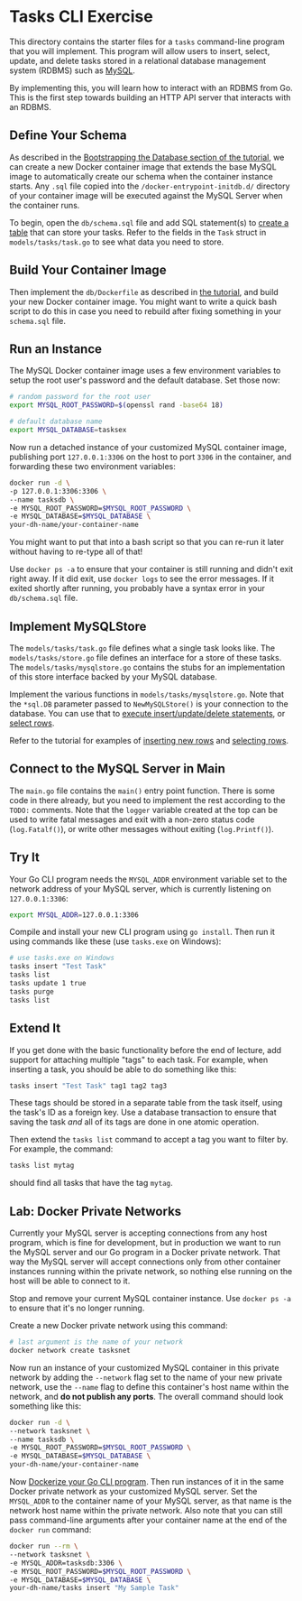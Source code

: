 # Tasks CLI Exercise

This directory contains the starter files for a `tasks` command-line program that you will implement. This program will allow users to insert, select, update, and delete tasks stored in a relational database management system (RDBMS) such as [MySQL](https://hub.docker.com/_/mysql/).

By implementing this, you will learn how to interact with an RDBMS from Go. This is the first step towards building an HTTP API server that interacts with an RDBMS.

## Define Your Schema

As described in the [Bootstrapping the Database section of the tutorial](https://drstearns.github.io/tutorials/godb/#secbootstrappingthedatabaseschema), we can create a new Docker container image that extends the base MySQL image to automatically create our schema when the container instance starts. Any `.sql` file copied into the `/docker-entrypoint-initdb.d/` directory of your container image will be executed against the MySQL Server when the container runs.

To begin, open the `db/schema.sql` file and add SQL statement(s) to [create a table](https://dev.mysql.com/doc/refman/5.7/en/create-table.html) that can store your tasks. Refer to the fields in the `Task` struct in `models/tasks/task.go` to see what data you need to store.

## Build Your Container Image

Then implement the `db/Dockerfile` as described in [the tutorial](https://drstearns.github.io/tutorials/godb/#secbootstrappingthedatabaseschema), and build your new Docker container image. You might want to write a quick bash script to do this in case you need to rebuild after fixing something in your `schema.sql` file.

## Run an Instance

The MySQL Docker container image uses a few environment variables to setup the root user's password and the default database. Set those now:

```bash
# random password for the root user
export MYSQL_ROOT_PASSWORD=$(openssl rand -base64 18)

# default database name
export MYSQL_DATABASE=tasksex
```

Now run a detached instance of your customized MySQL container image, publishing port `127.0.0.1:3306` on the host to port `3306` in the container, and forwarding these two environment variables:

```bash
docker run -d \
-p 127.0.0.1:3306:3306 \
--name tasksdb \
-e MYSQL_ROOT_PASSWORD=$MYSQL_ROOT_PASSWORD \
-e MYSQL_DATABASE=$MYSQL_DATABASE \
your-dh-name/your-container-name
```

You might want to put that into a bash script so that you can re-run it later without having to re-type all of that!

Use `docker ps -a` to ensure that your container is still running and didn't exit right away. If it did exit, use `docker logs` to see the error messages. If it exited shortly after running, you probably have a syntax error in your `db/schema.sql` file.

## Implement MySQLStore

The `models/tasks/task.go` file defines what a single task looks like. The `models/tasks/store.go` file defines an interface for a store of these tasks. The `models/tasks/mysqlstore.go` contains the stubs for an implementation of this store interface backed by your MySQL database.

Implement the various functions in `models/tasks/mysqlstore.go`. Note that the `*sql.DB` parameter passed to `NewMySQLStore()` is your connection to the database. You can use that to [execute insert/update/delete statements](https://golang.org/pkg/database/sql/#DB.Exec), or [select rows](https://golang.org/pkg/database/sql/#DB.Query).

Refer to the tutorial for examples of [inserting new rows](https://drstearns.github.io/tutorials/godb/#secinsertingandgettingautoassignedids) and [selecting rows](https://drstearns.github.io/tutorials/godb/#secselectingrows).

## Connect to the MySQL Server in Main

The `main.go` file contains the `main()` entry point function. There is some code in there already, but you need to implement the rest according to the `TODO:` comments. Note that the `logger` variable created at the top can be used to write fatal messages and exit with a non-zero status code (`log.Fatalf()`), or write other messages without exiting (`log.Printf()`).

## Try It

Your Go CLI program needs the `MYSQL_ADDR` environment variable set to the network address of your MySQL server, which is currently listening on `127.0.0.1:3306`:

```bash
export MYSQL_ADDR=127.0.0.1:3306
```

Compile and install your new CLI program using `go install`. Then run it using commands like these (use `tasks.exe` on Windows):

```bash
# use tasks.exe on Windows
tasks insert "Test Task"
tasks list
tasks update 1 true
tasks purge
tasks list
```

## Extend It

If you get done with the basic functionality before the end of lecture, add support for attaching multiple "tags" to each task. For example, when inserting a task, you should be able to do something like this:

```bash
tasks insert "Test Task" tag1 tag2 tag3
```

These tags should be stored in a separate table from the task itself, using the task's ID as a foreign key. Use a database transaction to ensure that saving the task _and_ all of its tags are done in one atomic operation.

Then extend the `tasks list` command to accept a tag you want to filter by. For example, the command:

```bash
tasks list mytag
```

should find all tasks that have the tag `mytag`.

## Lab: Docker Private Networks

Currently your MySQL server is accepting connections from any host program, which is fine for development, but in production we want to run the MySQL server and our Go program in a Docker private network. That way the MySQL server will accept connections only from other container instances running within the private network, so nothing else running on the host will be able to connect to it.

Stop and remove your current MySQL container instance. Use `docker ps -a` to ensure that it's no longer running.

Create a new Docker private network using this command:

```bash
# last argument is the name of your network
docker network create tasksnet
```

Now run an instance of your customized MySQL container in this private network by adding the `--network` flag set to the name of your new private network, use the `--name` flag to define this container's host name within the network, and **do not publish any ports**. The overall command should look something like this:

```bash
docker run -d \
--network tasksnet \
--name tasksdb \
-e MYSQL_ROOT_PASSWORD=$MYSQL_ROOT_PASSWORD \
-e MYSQL_DATABASE=$MYSQL_DATABASE \
your-dh-name/your-container-name
```

Now [Dockerize your Go CLI program](https://drstearns.github.io/tutorials/docker/#seccontainersforgowebservers). Then run instances of it in the same Docker private network as your customized MySQL server. Set the `MYSQL_ADDR` to the container name of your MySQL server, as that name is the network host name within the private network. Also note that you can still pass command-line arguments after your container name at the end of the `docker run` command:

```bash
docker run --rm \
--network tasksnet \
-e MYSQL_ADDR=tasksdb:3306 \
-e MYSQL_ROOT_PASSWORD=$MYSQL_ROOT_PASSWORD \
-e MYSQL_DATABASE=$MYSQL_DATABASE \
your-dh-name/tasks insert "My Sample Task"
```
